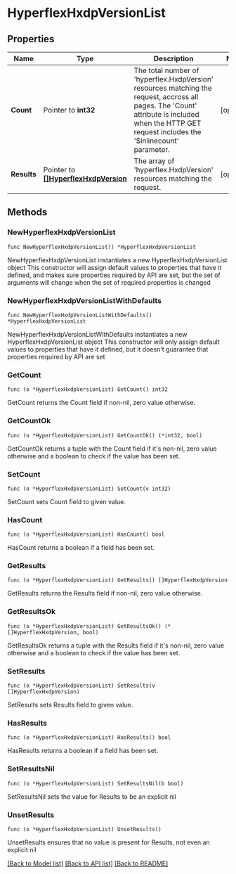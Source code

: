 # HyperflexHxdpVersionList

## Properties

Name | Type | Description | Notes
------------ | ------------- | ------------- | -------------
**Count** | Pointer to **int32** | The total number of &#39;hyperflex.HxdpVersion&#39; resources matching the request, accross all pages. The &#39;Count&#39; attribute is included when the HTTP GET request includes the &#39;$inlinecount&#39; parameter. | [optional] 
**Results** | Pointer to [**[]HyperflexHxdpVersion**](HyperflexHxdpVersion.md) | The array of &#39;hyperflex.HxdpVersion&#39; resources matching the request. | [optional] 

## Methods

### NewHyperflexHxdpVersionList

`func NewHyperflexHxdpVersionList() *HyperflexHxdpVersionList`

NewHyperflexHxdpVersionList instantiates a new HyperflexHxdpVersionList object
This constructor will assign default values to properties that have it defined,
and makes sure properties required by API are set, but the set of arguments
will change when the set of required properties is changed

### NewHyperflexHxdpVersionListWithDefaults

`func NewHyperflexHxdpVersionListWithDefaults() *HyperflexHxdpVersionList`

NewHyperflexHxdpVersionListWithDefaults instantiates a new HyperflexHxdpVersionList object
This constructor will only assign default values to properties that have it defined,
but it doesn't guarantee that properties required by API are set

### GetCount

`func (o *HyperflexHxdpVersionList) GetCount() int32`

GetCount returns the Count field if non-nil, zero value otherwise.

### GetCountOk

`func (o *HyperflexHxdpVersionList) GetCountOk() (*int32, bool)`

GetCountOk returns a tuple with the Count field if it's non-nil, zero value otherwise
and a boolean to check if the value has been set.

### SetCount

`func (o *HyperflexHxdpVersionList) SetCount(v int32)`

SetCount sets Count field to given value.

### HasCount

`func (o *HyperflexHxdpVersionList) HasCount() bool`

HasCount returns a boolean if a field has been set.

### GetResults

`func (o *HyperflexHxdpVersionList) GetResults() []HyperflexHxdpVersion`

GetResults returns the Results field if non-nil, zero value otherwise.

### GetResultsOk

`func (o *HyperflexHxdpVersionList) GetResultsOk() (*[]HyperflexHxdpVersion, bool)`

GetResultsOk returns a tuple with the Results field if it's non-nil, zero value otherwise
and a boolean to check if the value has been set.

### SetResults

`func (o *HyperflexHxdpVersionList) SetResults(v []HyperflexHxdpVersion)`

SetResults sets Results field to given value.

### HasResults

`func (o *HyperflexHxdpVersionList) HasResults() bool`

HasResults returns a boolean if a field has been set.

### SetResultsNil

`func (o *HyperflexHxdpVersionList) SetResultsNil(b bool)`

 SetResultsNil sets the value for Results to be an explicit nil

### UnsetResults
`func (o *HyperflexHxdpVersionList) UnsetResults()`

UnsetResults ensures that no value is present for Results, not even an explicit nil

[[Back to Model list]](../README.md#documentation-for-models) [[Back to API list]](../README.md#documentation-for-api-endpoints) [[Back to README]](../README.md)


